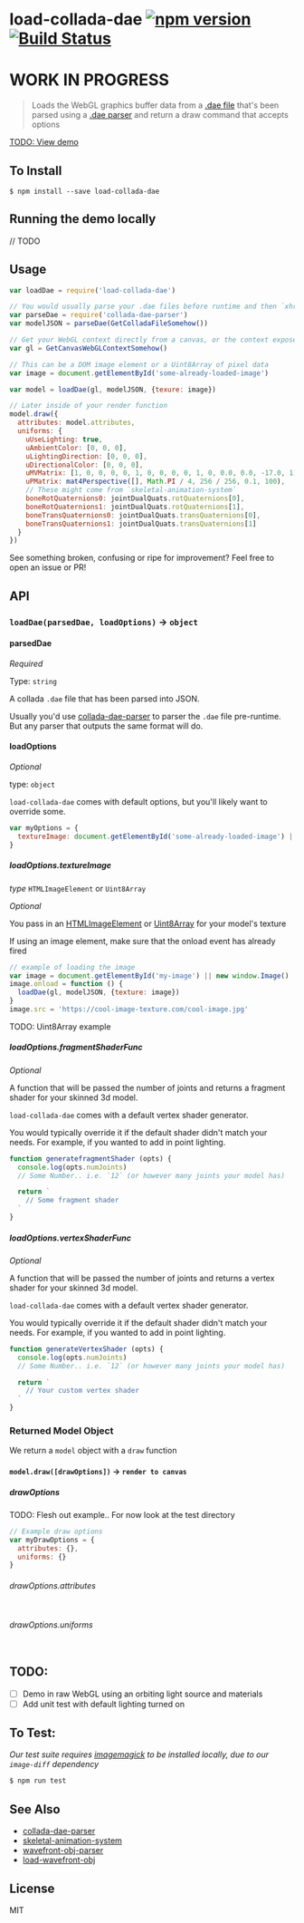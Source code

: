 load-collada-dae [![npm version](https://badge.fury.io/js/load-collada-dae.svg)](http://badge.fury.io/js/load-collada-dae) [![Build Status](https://travis-ci.org/chinedufn/load-collada-dae.svg?branch=master)](https://travis-ci.org/chinedufn/load-collada-dae)
====================

WORK IN PROGRESS
================

> Loads the WebGL graphics buffer data from a [.dae file](https://en.wikipedia.org/wiki/COLLADA) that's been parsed using a [.dae parser](https://github.com/chinedufn/collada-dae-parser) and return a draw command that accepts options

[TODO: View demo]()

## To Install

```
$ npm install --save load-collada-dae
```

## Running the demo locally

// TODO

## Usage

```js
var loadDae = require('load-collada-dae')

// You would usually parse your .dae files before runtime and then `xhr` GET request the pre-parsed JSON
var parseDae = require('collada-dae-parser')
var modelJSON = parseDae(GetColladaFileSomehow())

// Get your WebGL context directly from a canvas, or the context exposed by your favorite library / framework
var gl = GetCanvasWebGLContextSomehow()

// This can be a DOM image element or a Uint8Array of pixel data
var image = document.getElementById('some-already-loaded-image')

var model = loadDae(gl, modelJSON, {texure: image})

// Later inside of your render function
model.draw({
  attributes: model.attributes,
  uniforms: {
    uUseLighting: true,
    uAmbientColor: [0, 0, 0],
    uLightingDirection: [0, 0, 0],
    uDirectionalColor: [0, 0, 0],
    uMVMatrix: [1, 0, 0, 0, 0, 1, 0, 0, 0, 0, 1, 0, 0.0, 0.0, -17.0, 1],
    uPMatrix: mat4Perspective([], Math.PI / 4, 256 / 256, 0.1, 100),
    // These might come from `skeletal-animation-system`
    boneRotQuaternions0: jointDualQuats.rotQuaternions[0],
    boneRotQuaternions1: jointDualQuats.rotQuaternions[1],
    boneTransQuaternions0: jointDualQuats.transQuaternions[0],
    boneTransQuaternions1: jointDualQuats.transQuaternions[1]
  }
})
```

See something broken, confusing or ripe for improvement? Feel free to open an issue or PR!

## API

### `loadDae(parsedDae, loadOptions)` -> `object`

#### parsedDae

*Required*

Type: `string`

A collada `.dae` file that has been parsed into JSON.

Usually you'd use [collada-dae-parser](https://github.com/collada-dae-parser) to parser the `.dae` file pre-runtime.
But any parser that outputs the same format will do.

#### loadOptions

*Optional*

type: `object`

`load-collada-dae` comes with default options, but you'll likely want to override some.

```js
var myOptions = {
  textureImage: document.getElementById('some-already-loaded-image') || new Uint8Array([255, 0, 0, 255])
}
```

##### loadOptions.textureImage

*type* `HTMLImageElement` or `Uint8Array`

*Optional*

You pass in an [HTMLImageElement](https://developer.mozilla.org/en-US/docs/Web/API/HTMLImageElement) or [Uint8Array](https://developer.mozilla.org/en-US/docs/Web/JavaScript/Reference/Global_Objects/Uint8Array) for your model's texture

If using an image element, make sure that the onload event has already fired

```js
// example of loading the image
var image = document.getElementById('my-image') || new window.Image()
image.onload = function () {
  loadDae(gl, modelJSON, {texture: image})
}
image.src = 'https://cool-image-texture.com/cool-image.jpg'
```

TODO: Uint8Array example

##### loadOptions.fragmentShaderFunc

*Optional*

A function that will be passed the number of joints and returns a fragment shader
for your skinned 3d model.

`load-collada-dae` comes with a default vertex shader generator.

You would typically override it if the default shader didn't match your needs.
For example, if you wanted to add in point lighting.

```js
function generatefragmentShader (opts) {
  console.log(opts.numJoints)
  // Some Number.. i.e. `12` (or however many joints your model has)

  return `
    // Some fragment shader
  `
}
```

##### loadOptions.vertexShaderFunc

*Optional*

A function that will be passed the number of joints and returns a vertex shader
for your skinned 3d model.

`load-collada-dae` comes with a default vertex shader generator.

You would typically override it if the default shader didn't match your needs.
For example, if you wanted to add in point lighting.

```js
function generateVertexShader (opts) {
  console.log(opts.numJoints)
  // Some Number.. i.e. `12` (or however many joints your model has)

  return `
    // Your custom vertex shader
  `
}
```


### Returned Model Object

We return a `model` object with a `draw` function

#### `model.draw([drawOptions])` -> `render to canvas`

##### drawOptions

TODO: Flesh out example.. For now look at the test directory

```js
// Example draw options
var myDrawOptions = {
  attributes: {},
  uniforms: {}
}
```

###### drawOptions.attributes

```js
```

###### drawOptions.uniforms

```js
```

## TODO:

- [ ] Demo in raw WebGL using an orbiting light source and materials
- [ ] Add unit test with default lighting turned on

## To Test:

*Our test suite requires [imagemagick](http://www.imagemagick.org/script/index.php) to be installed locally, due to our `image-diff` dependency*

```sh
$ npm run test
```

## See Also

- [collada-dae-parser](https://github.com/chinedufn/collada-dae-parser)
- [skeletal-animation-system](https://github.com/chinedufn/skeletal-animation-system)
- [wavefront-obj-parser](https://github.com/chinedufn/wavefront-obj-parser)
- [load-wavefront-obj](https://github.com/chinedufn/load-wavefront-obj)

## License

MIT
